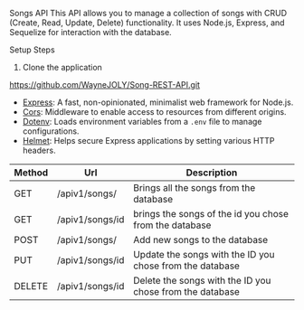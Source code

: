 Songs API
This API allows you to manage a collection of songs with CRUD (Create, Read, Update, Delete) functionality. It uses Node.js, Express, and Sequelize for interaction with the database.

Setup Steps
1. Clone the application

https://github.com/WayneJOLY/Song-REST-API.git



- [Express](https://www.npmjs.com/package/express): A fast, non-opinionated, minimalist web framework for Node.js.
- [Cors](https://www.npmjs.com/package/cors): Middleware to enable access to resources from different origins.
- [Dotenv](https://www.npmjs.com/package/dotenv): Loads environment variables from a `.env` file to manage configurations.
- [Helmet](https://www.npmjs.com/package/helmet): Helps secure Express applications by setting various HTTP headers.



| Method | Url | Description 
| ------ | --- | ----------- 
| GET    | /apiv1/songs/ | Brings all the songs from the database | 
| GET    | /apiv1/songs/id | brings the songs of the id you chose from the database | |
| POST   | /apiv1/songs/ | Add new songs to the database|
| PUT    | /apiv1/songs/id | Update the songs with the ID you chose from the database |
| DELETE | /apiv1/songs/id | Delete the songs with the ID you chose from the database | 
